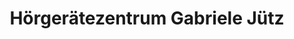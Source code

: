 ---
title: "Hörgerätezentrum Gabriele Jütz"
url: /rostock/hoergeraetezentrum-gabriele-juetz/
shop: Hörgeräte
---